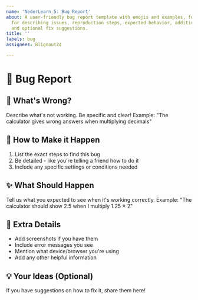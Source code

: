 ```yaml
---
name: 'NederLearn_5: Bug Report'
about: A user-friendly bug report template with emojis and examples, featuring sections
  for describing issues, reproduction steps, expected behavior, additional details,
  and optional fix suggestions.
title: ''
labels: bug
assignees: Blignaut24

---
```


# 🐛 Bug Report

## 📝 What's Wrong?
Describe what's not working. Be specific and clear!
Example: "The calculator gives wrong answers when multiplying decimals"

## 🔄 How to Make it Happen
1. List the exact steps to find this bug
2. Be detailed - like you're telling a friend how to do it
3. Include any specific settings or conditions needed

## ✨ What Should Happen
Tell us what you expected to see when it's working correctly.
Example: "The calculator should show 2.5 when I multiply 1.25 × 2"

## 📸 Extra Details
- Add screenshots if you have them
- Include error messages you see
- Mention what device/browser you're using
- Add any other helpful information

## 💡 Your Ideas (Optional)
If you have suggestions on how to fix it, share them here!
